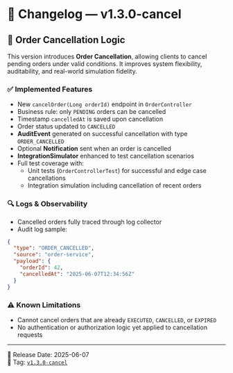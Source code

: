 # 📝 Changelog — v1.3.0-cancel

## 🚫 Order Cancellation Logic

This version introduces **Order Cancellation**, allowing clients to cancel pending orders under valid conditions. It improves system flexibility, auditability, and real-world simulation fidelity.

### ✅ Implemented Features

- New `cancelOrder(Long orderId)` endpoint in `OrderController`
- Business rule: only `PENDING` orders can be cancelled
- Timestamp `cancelledAt` is saved upon cancellation
- Order status updated to `CANCELLED`
- **AuditEvent** generated on successful cancellation with type `ORDER_CANCELLED`
- Optional **Notification** sent when an order is cancelled
- **IntegrationSimulator** enhanced to test cancellation scenarios
- Full test coverage with:
  - Unit tests (`OrderControllerTest`) for successful and edge case cancellations
  - Integration simulation including cancellation of recent orders

### 🔍 Logs & Observability

- Cancelled orders fully traced through log collector
- Audit log sample:
```json
{
  "type": "ORDER_CANCELLED",
  "source": "order-service",
  "payload": {
    "orderId": 42,
    "cancelledAt": "2025-06-07T12:34:56Z"
  }
}
```

### ⚠️ Known Limitations

- Cannot cancel orders that are already `EXECUTED`, `CANCELLED`, or `EXPIRED`
- No authentication or authorization logic yet applied to cancellation requests

---

📅 Release Date: 2025-06-07  
🔖 Tag: [`v1.3.0-cancel`](https://github.com/rubentrancoso/energy-trade/releases/tag/v1.3.0-cancel)
